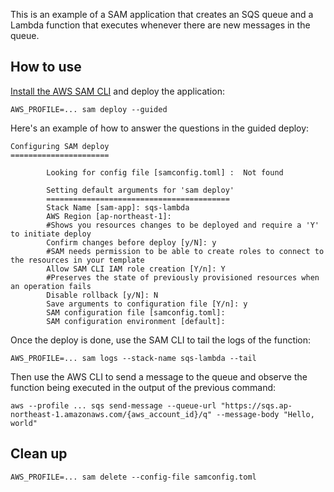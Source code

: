 This is an example of a SAM application that creates an SQS queue and a Lambda function that executes whenever there are new messages in the queue.

## How to use
[Install the AWS SAM CLI](https://docs.aws.amazon.com/serverless-application-model/latest/developerguide/install-sam-cli.html) and deploy the application:
```
AWS_PROFILE=... sam deploy --guided
```
Here's an example of how to answer the questions in the guided deploy:
```
Configuring SAM deploy
======================

        Looking for config file [samconfig.toml] :  Not found

        Setting default arguments for 'sam deploy'
        =========================================
        Stack Name [sam-app]: sqs-lambda
        AWS Region [ap-northeast-1]:
        #Shows you resources changes to be deployed and require a 'Y' to initiate deploy
        Confirm changes before deploy [y/N]: y
        #SAM needs permission to be able to create roles to connect to the resources in your template
        Allow SAM CLI IAM role creation [Y/n]: Y
        #Preserves the state of previously provisioned resources when an operation fails
        Disable rollback [y/N]: N
        Save arguments to configuration file [Y/n]: y
        SAM configuration file [samconfig.toml]:
        SAM configuration environment [default]:

```
Once the deploy is done, use the SAM CLI to tail the logs of the function:
```
AWS_PROFILE=... sam logs --stack-name sqs-lambda --tail
```
Then use the AWS CLI to send a message to the queue and observe the function being executed in the output of the previous command:
```
aws --profile ... sqs send-message --queue-url "https://sqs.ap-northeast-1.amazonaws.com/{aws_account_id}/q" --message-body "Hello, world"
```
## Clean up
```
AWS_PROFILE=... sam delete --config-file samconfig.toml
```
